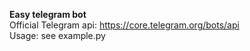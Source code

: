 **Easy telegram bot**
<br>
Official Telegram api: https://core.telegram.org/bots/api
<br>
Usage: see example.py